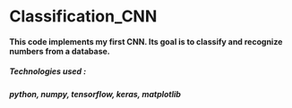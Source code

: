# Classification_CNN


#### This code implements my first CNN. Its goal is to classify and recognize numbers from a database.

##### Technologies used : 
##### python, numpy, tensorflow, keras, matplotlib
